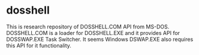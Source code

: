 # dosshell

This is research repository of DOSSHELL.COM API from MS-DOS. DOSSHELL.COM is a loader for DOSSHELL.EXE and it provides API for DOSSWAP.EXE Task Switcher. It seems Windows DSWAP.EXE also requires this API for it functionality.
